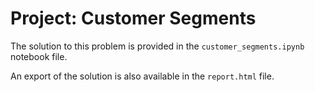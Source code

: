 # Project: Customer Segments

The solution to this problem is provided in the `customer_segments.ipynb` notebook file.

An export of the solution is also available in the `report.html` file.
